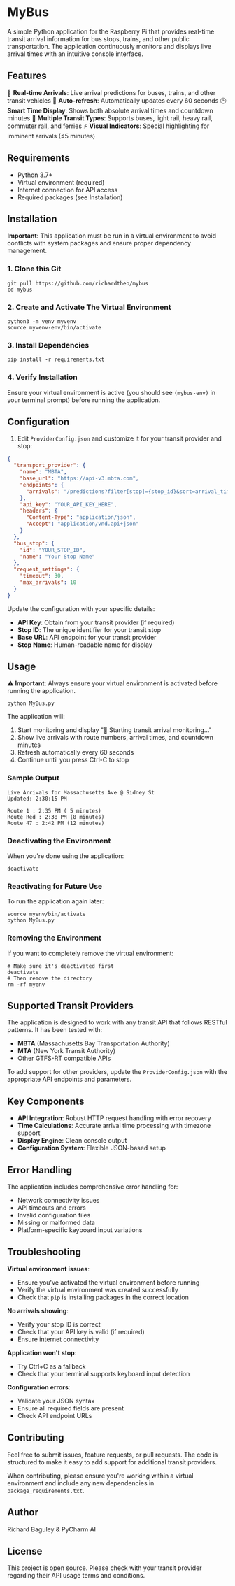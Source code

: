 # MyBus

A simple Python application for the Raspberry Pi that provides real-time transit arrival information for bus stops, trains, and other public transportation. The application continuously monitors and displays live arrival times with an intuitive console interface.

## Features

🚌 **Real-time Arrivals**: Live arrival predictions for buses, trains, and other transit vehicles
🔄 **Auto-refresh**: Automatically updates every 60 seconds
🕒 **Smart Time Display**: Shows both absolute arrival times and countdown minutes
🚦 **Multiple Transit Types**: Supports buses, light rail, heavy rail, commuter rail, and ferries
⚡ **Visual Indicators**: Special highlighting for imminent arrivals (≤5 minutes)

## Requirements

- Python 3.7+
- Virtual environment (required)
- Internet connection for API access
- Required packages (see Installation)

## Installation

**Important**: This application must be run in a virtual environment to avoid conflicts with system packages and ensure proper dependency management.

### 1. Clone this Git

```
git pull https://github.com/richardtheb/mybus
cd mybus
```

### 2. Create and Activate The Virtual Environment
```
python3 -m venv myvenv
source myvenv-env/bin/activate
```
### 3. Install Dependencies
```
pip install -r requirements.txt
```


### 4. Verify Installation

Ensure your virtual environment is active (you should see `(mybus-env)` in your terminal prompt) before running the application.

## Configuration

1. Edit `ProviderConfig.json` and customize it for your transit provider and stop:

```json
{
  "transport_provider": {
    "name": "MBTA",
    "base_url": "https://api-v3.mbta.com",
    "endpoints": {
      "arrivals": "/predictions?filter[stop]={stop_id}&sort=arrival_time"
    },
    "api_key": "YOUR_API_KEY_HERE",
    "headers": {
      "Content-Type": "application/json",
      "Accept": "application/vnd.api+json"
    }
  },
  "bus_stop": {
    "id": "YOUR_STOP_ID",
    "name": "Your Stop Name"
  },
  "request_settings": {
    "timeout": 30,
    "max_arrivals": 10
  }
}
```
Update the configuration with your specific details:
   - **API Key**: Obtain from your transit provider (if required)
   - **Stop ID**: The unique identifier for your transit stop
   - **Base URL**: API endpoint for your transit provider
   - **Stop Name**: Human-readable name for display

## Usage

**⚠️ Important**: Always ensure your virtual environment is activated before running the application.

```
python MyBus.py
```


The application will:
1. Start monitoring and display "🚀 Starting transit arrival monitoring..."
2. Show live arrivals with route numbers, arrival times, and countdown minutes
3. Refresh automatically every 60 seconds
4. Continue until you press Ctrl-C to stop

### Sample Output

```
Live Arrivals for Massachusetts Ave @ Sidney St
Updated: 2:30:15 PM

Route 1 : 2:35 PM ( 5 minutes)
Route Red : 2:38 PM (8 minutes)
Route 47 : 2:42 PM (12 minutes)
```



### Deactivating the Environment
When you're done using the application:
```
deactivate
```


### Reactivating for Future Use
To run the application again later:


```shell script
source myenv/bin/activate
python MyBus.py
```


### Removing the Environment
If you want to completely remove the virtual environment:
```shell script
# Make sure it's deactivated first
deactivate
# Then remove the directory
rm -rf myenv  

```

## Supported Transit Providers

The application is designed to work with any transit API that follows RESTful patterns. It has been tested with:

- **MBTA** (Massachusetts Bay Transportation Authority)
- **MTA** (New York Transit Authority)
- Other GTFS-RT compatible APIs

To add support for other providers, update the `ProviderConfig.json` with the appropriate API endpoints and parameters.

## Key Components

- **API Integration**: Robust HTTP request handling with error recovery
- **Time Calculations**: Accurate arrival time processing with timezone support
- **Display Engine**: Clean console output
- **Configuration System**: Flexible JSON-based setup

## Error Handling

The application includes comprehensive error handling for:
- Network connectivity issues
- API timeouts and errors
- Invalid configuration files
- Missing or malformed data
- Platform-specific keyboard input variations

## Troubleshooting

**Virtual environment issues**:
- Ensure you've activated the virtual environment before running
- Verify the virtual environment was created successfully
- Check that `pip` is installing packages in the correct location

**No arrivals showing**: 
- Verify your stop ID is correct
- Check that your API key is valid (if required)
- Ensure internet connectivity

**Application won't stop**:
- Try Ctrl+C as a fallback
- Check that your terminal supports keyboard input detection

**Configuration errors**:
- Validate your JSON syntax
- Ensure all required fields are present
- Check API endpoint URLs

## Contributing

Feel free to submit issues, feature requests, or pull requests. The code is structured to make it easy to add support for additional transit providers.

When contributing, please ensure you're working within a virtual environment and include any new dependencies in `package_requirements.txt`.

## Author
Richard Baguley & PyCharm AI

## License

This project is open source. Please check with your transit provider regarding their API usage terms and conditions.

